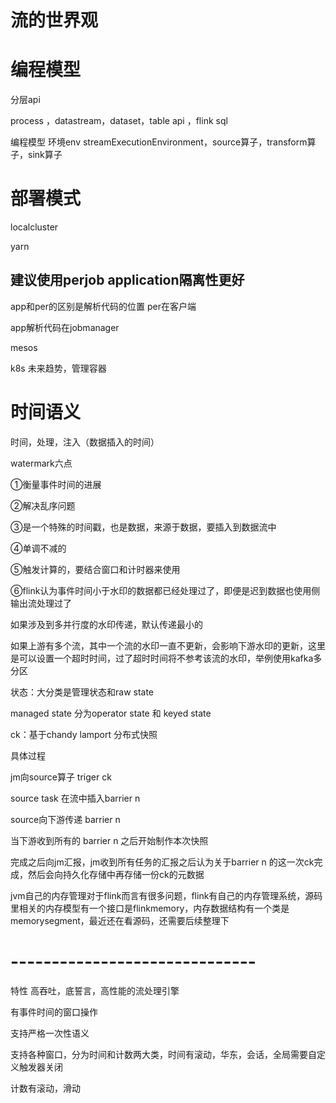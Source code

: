 # 流的世界观



# 编程模型

分层api

process ，datastream，dataset，table api ，flink sql

编程模型 环境env streamExecutionEnvironment，source算子，transform算子，sink算子

# 部署模式

localcluster

yarn  

## 建议使用perjob  application隔离性更好

app和per的区别是解析代码的位置 per在客户端

app解析代码在jobmanager



mesos 

k8s 未来趋势，管理容器



# 时间语义

时间，处理，注入（数据插入的时间）

watermark六点

①衡量事件时间的进展

②解决乱序问题

③是一个特殊的时间戳，也是数据，来源于数据，要插入到数据流中

④单调不减的

⑤触发计算的，要结合窗口和计时器来使用

⑥flink认为事件时间小于水印的数据都已经处理过了，即便是迟到数据也使用侧输出流处理过了

如果涉及到多并行度的水印传递，默认传递最小的



如果上游有多个流，其中一个流的水印一直不更新，会影响下游水印的更新，这里是可以设置一个超时时间，过了超时时间将不参考该流的水印，举例使用kafka多分区



状态：大分类是管理状态和raw state

managed state 分为operator state 和 keyed state

ck：基于chandy lamport 分布式快照

具体过程

jm向source算子 triger ck

source task 在流中插入barrier n

source向下游传递 barrier n 

当下游收到所有的 barrier n 之后开始制作本次快照

完成之后向jm汇报，jm收到所有任务的汇报之后认为关于barrier n 的这一次ck完成，然后会向持久化存储中再存储一份ck的元数据



jvm自己的内存管理对于flink而言有很多问题，flink有自己的内存管理系统，源码里相关的内存模型有一个接口是flinkmemory，内存数据结构有一个类是memorysegment，最近还在看源码，还需要后续整理下

# ------------------------------

特性 高吞吐，底誓言，高性能的流处理引擎

有事件时间的窗口操作

支持严格一次性语义

支持各种窗口，分为时间和计数两大类，时间有滚动，华东，会话，全局需要自定义触发器关闭

计数有滚动，滑动





